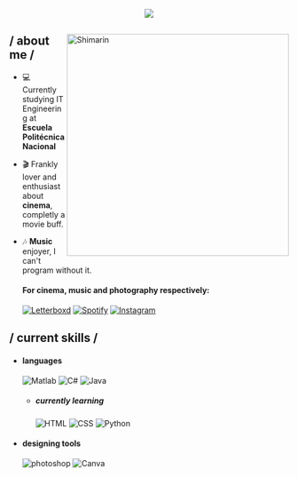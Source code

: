 <p align = center ><img src=https://i.postimg.cc/nLcsmY75/Cabecera-Git-Hub200200.png"> </p>

<div>

<img align="right" width="400" alt="Shimarin" src="https://i.postimg.cc/fLywz8Xz/one-of-my-favourites-quotes.png"/>

<h2> / about me /</h2>
  
- 💻 Currently studying IT Engineering at **Escuela Politécnica Nacional**
- 🎬 Frankly lover and enthusiast about **cinema**, completly a movie buff.
- 🎶 **Music** enjoyer, I can't program without it.

  <h4>For cinema, music and photography respectively:</h4>
  <a href = "https://letterboxd.com/jonathanspr07/">
  <img src = "http://img.shields.io/badge/Letterboxd-009337?style=for-the-badge&logo=Letterboxd&logoColor=white" alt = "Letterboxd"></a>
  
  <a href = "https://open.spotify.com/user/12176241821?si=ef78df9800b743ef">
  <img src = "https://img.shields.io/badge/Spotify-009337?style=for-the-badge&logo=spotify&logoColor=white" alt = "Spotify"></a>

  <a href = "https://www.instagram.com/jona07_07/">
  <img src = "https://img.shields.io/badge/Instagram-%23E4405F.svg?style=for-the-badge&logo=Instagram&logoColor=white" alt = "Instagram"></a>
  
<h2> / current skills / </h2>
  
- <h4> languages </h4>
  <img src = "https://img.shields.io/badge/MATLAB-%23cb6015?style=for-the-badge&logo=MATLAB&logoColor=white&labelColor=%230376a7" alt = "Matlab">
  <img src = "https://img.shields.io/badge/c%23-%23239120.svg?style=for-the-badge&logo=c-sharp&logoColor=white" alt = "C#" />
  <img src = "https://img.shields.io/badge/java-%23ED8B00.svg?style=for-the-badge&logo=java&logoColor=white" alt = "Java" />

  
  - <h5> currently learning </h5>
    <img src = "https://img.shields.io/badge/html5-%23E34F26.svg?style=for-the-badge&logo=html5&logoColor=white" alt = "HTML" />
    <img src = "https://img.shields.io/badge/css3-%231572B6.svg?style=for-the-badge&logo=css3&logoColor=white" alt = "CSS" />
    <img src = "https://img.shields.io/badge/python-3670A0?style=for-the-badge&logo=python&logoColor=ffdd54" alt = "Python" />

- <h4> designing tools </h4>
  <img src = "https://img.shields.io/badge/adobe%20photoshop-%2331A8FF.svg?style=for-the-badge&logo=adobe%20photoshop&logoColor=white" alt = "photoshop" />
  <img src = "https://img.shields.io/badge/Canva-%2300C4CC.svg?style=for-the-badge&logo=Canva&logoColor=white" alt = "Canva" />
  
  




  </br></br>
  
  </div>

